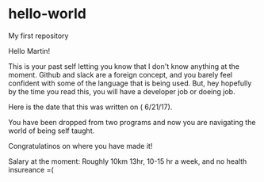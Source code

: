 # hello-world
My first repository


Hello Martin!

This is your past self letting you know that I don't know anything at the moment. Github and slack are a foreign concept, and you barely feel confident with some of the language that is being used. But, hey hopefully by the time you read this, you will have a developer job or doeing job.

Here is the date that this was written on ( 6/21/17). 

You have been dropped from two programs and now you are navigating the world of being self taught.

Congratulatinos on where you have made it!

Salary at the moment: Roughly 10km 13hr, 10-15 hr a week, and no health insureance =(
